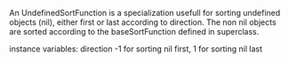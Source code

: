 An  UndefinedSortFunction is a specialization usefull for sorting undefined objects (nil), either first or last according to direction.
The non nil objects are sorted according to the baseSortFunction defined in superclass.

instance variables:
	direction	<Integer>	-1 for sorting nil first, 1 for sorting nil last